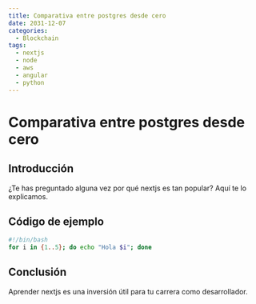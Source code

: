 ```yaml
---
title: Comparativa entre postgres desde cero
date: 2031-12-07
categories:
  - Blockchain
tags:
  - nextjs
  - node
  - aws
  - angular
  - python
---
```


# Comparativa entre postgres desde cero

## Introducción

¿Te has preguntado alguna vez por qué nextjs es tan popular? Aquí te lo explicamos.

## Código de ejemplo

```bash
#!/bin/bash
for i in {1..5}; do echo "Hola $i"; done
```

## Conclusión

Aprender nextjs es una inversión útil para tu carrera como desarrollador.
